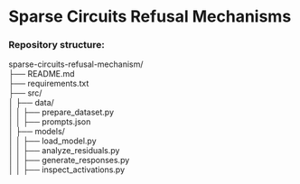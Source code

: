 # Sparse Circuits Refusal Mechanisms

### Repository structure:

sparse-circuits-refusal-mechanism/  
├── README.md  
├── requirements.txt  
├── src/  
│   ├── data/  
│   │   ├── prepare_dataset.py  
│   │   ├── prompts.json  
│   ├── models/  
│   │   ├── load_model.py  
│   │   ├── analyze_residuals.py  
│   │   ├── generate_responses.py  
│   │   ├── inspect_activations.py  